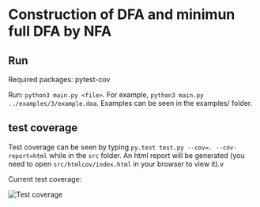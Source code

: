 # Construction of DFA and minimun full DFA by NFA

## Run

Required packages: pytest-cov

Run: `python3 main.py <file>`. For example, `python3 main.py ../examples/3/example.doa`. Examples can be seen in the examples/ folder.

## test coverage

Test coverage can be seen by typing `py.test test.py --cov=. --cov-report=html` while in the `src` folder. An html report will be generated (you need to open `src/htmlcov/index.html` in your browser to view it).v

Current test coverage:

![Test coverage](https://sun9-49.userapi.com/impg/GN4hJ3ami0Uj8nSesYuqmkAIXtc_spThNwy1tA/eHNMPTe8ruE.jpg?size=608x302&quality=96&sign=5f19f8b82f7e6b191b7c19abe1f0ac79&type=album)

